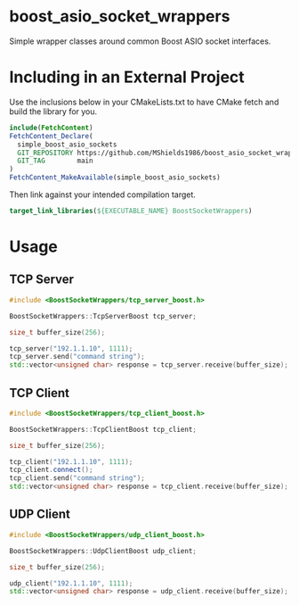# boost_asio_socket_wrappers
Simple wrapper classes around common Boost ASIO socket interfaces.

# Including in an External Project
Use the inclusions below in your CMakeLists.txt to have CMake fetch and build the library for you.

```cmake
include(FetchContent)
FetchContent_Declare(
  simple_boost_asio_sockets
  GIT_REPOSITORY https://github.com/MShields1986/boost_asio_socket_wrappers
  GIT_TAG        main
)
FetchContent_MakeAvailable(simple_boost_asio_sockets)
```

Then link against your intended compilation target.

```cmake
target_link_libraries(${EXECUTABLE_NAME} BoostSocketWrappers)

```

# Usage
## TCP Server
```cpp
#include <BoostSocketWrappers/tcp_server_boost.h>

BoostSocketWrappers::TcpServerBoost tcp_server;

size_t buffer_size(256);

tcp_server("192.1.1.10", 1111);
tcp_server.send("command string");
std::vector<unsigned char> response = tcp_server.receive(buffer_size);
```

## TCP Client
```cpp
#include <BoostSocketWrappers/tcp_client_boost.h>

BoostSocketWrappers::TcpClientBoost tcp_client;

size_t buffer_size(256);

tcp_client("192.1.1.10", 1111);
tcp_client.connect();
tcp_client.send("command string");
std::vector<unsigned char> response = tcp_client.receive(buffer_size);
```

## UDP Client
```cpp
#include <BoostSocketWrappers/udp_client_boost.h>

BoostSocketWrappers::UdpClientBoost udp_client;

size_t buffer_size(256);

udp_client("192.1.1.10", 1111);
std::vector<unsigned char> response = udp_client.receive(buffer_size);
```
